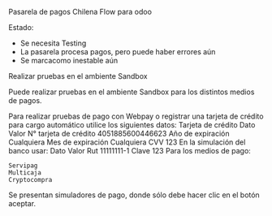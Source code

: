 Pasarela de pagos Chilena Flow para odoo

Estado:

- Se necesita Testing
- La pasarela procesa pagos, pero puede haber errores aún
- Se marcacomo inestable aún

Realizar pruebas en el ambiente Sandbox

Puede realizar pruebas en el ambiente Sandbox para los distintos medios de pagos.

Para realizar pruebas de pago con Webpay o registrar una tarjeta de crédito para cargo automático utilice los siguientes datos:
Tarjeta de crédito
Dato 	Valor
N° tarjeta de crédito 	 4051885600446623
Año de expiración 	Cualquiera
Mes de expiración 	Cualquiera
CVV 	123
En la simulación del banco usar:
Dato 	Valor
Rut 	11111111-1
Clave 	123
Para los medios de pago:

    Servipag
    Multicaja
    Cryptocompra

Se presentan simuladores de pago, donde sólo debe hacer clic en el botón aceptar.
